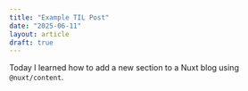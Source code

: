 ```yaml
---
title: "Example TIL Post"
date: "2025-06-11"
layout: article
draft: true
---
```


Today I learned how to add a new section to a Nuxt blog using `@nuxt/content`.